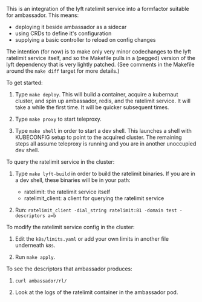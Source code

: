 This is an integration of the lyft ratelimit service into a formfactor
suitable for ambassador. This means:

 - deploying it beside ambassador as a sidecar
 - using CRDs to define it's configuration
 - supplying a basic controller to reload on config changes

The intention (for now) is to make only very minor codechanges to the
lyft ratelimit service itself, and so the Makefile pulls in a (pegged)
version of the lyft dependency that is very lightly patched. (See
comments in the Makefile around the `make diff` target for more
details.)

To get started:

1. Type `make deploy`. This will build a container, acquire a
   kubernaut cluster, and spin up ambassador, redis, and the ratelimit
   service. It will take a while the first time. It will be quicker
   subsequent times.

2. Type `make proxy` to start teleproxy.

3. Type `make shell` in order to start a dev shell. This launches a
   shell with KUBECONFIG setup to point to the acquired cluster. The
   remaining steps all assume teleproxy is running and you are in
   another unoccupied dev shell.

To query the ratelimit service in the cluster:

1. Type `make lyft-build` in order to build the ratelimit binaries. If
   you are in a dev shell, these binaries will be in your path:

   - ratelimit: the ratelimit service itself
   - ratelimit_client: a client for querying the ratelimit service

2. Run: `ratelimit_client -dial_string ratelimit:81 -domain test -descriptors a=b`

To modify the ratelimit service config in the cluster:

1. Edit the `k8s/limits.yaml` or add your own limits in another file
   underneath `k8s`.

2. Run `make apply`.

To see the descriptors that ambassador produces:

1. `curl ambassador/rl/`

2. Look at the logs of the ratelimit container in the ambassador pod.
